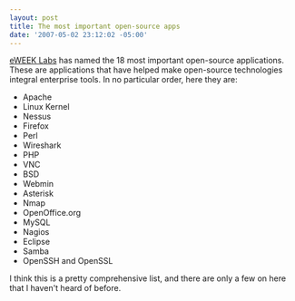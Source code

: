 ```yaml
---
layout: post
title: The most important open-source apps
date: '2007-05-02 23:12:02 -05:00'
---
```


[eWEEK Labs](http://www.eweek.com/slideshow/0,1206,pg=0&s=25947&a=206265,00.asp) has named the 18 most important open-source applications. These are applications that have helped make open-source technologies integral enterprise tools. In no particular order, here they are:

*   Apache
*   Linux Kernel
*   Nessus
*   Firefox
*   Perl
*   Wireshark
*   PHP
*   VNC
*   BSD
*   Webmin
*   Asterisk
*   Nmap
*   OpenOffice.org
*   MySQL
*   Nagios
*   Eclipse
*   Samba
*   OpenSSH and OpenSSL 

I think this is a pretty comprehensive list, and there are only a few on here that I haven't heard of before.
